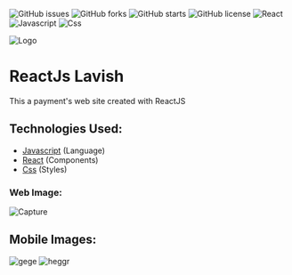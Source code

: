 ![GitHub issues](https://img.shields.io/github/issues/programador404/ReactJS-Lavish-Payment)
![GitHub forks](https://img.shields.io/github/forks/programador404/ReactJS-Lavish-Payment)
![GitHub starts](https://img.shields.io/github/stars/programador404/ReactJS-Lavish-Payment)
![GitHub license](https://img.shields.io/github/license/programador404/ReactJS-Lavish-Payment)
![React](https://img.shields.io/badge/React-components-orange)
![Javascript](https://img.shields.io/badge/Javascript-Language-yellow)
![Css](https://img.shields.io/badge/Css-Styles-blue)

![Logo](https://user-images.githubusercontent.com/48457700/116827094-c3d17080-ab6d-11eb-84b7-7eaaea59fb5f.png)

# ReactJs Lavish
This a payment's web site created with ReactJS

## Technologies Used:
- [Javascript](https://developer.mozilla.org/pt-BR/docs/Web/JavaScript) (Language)
- [React](https://pt-br.reactjs.org/) (Components)
- [Css](https://developer.mozilla.org/pt-BR/docs/Web/CSS) (Styles)

### Web Image:
![Capture](https://user-images.githubusercontent.com/48457700/116826934-f6c73480-ab6c-11eb-8a26-1c6ab27dd127.PNG)

## Mobile Images:
![gege](https://user-images.githubusercontent.com/48457700/116827269-81f4fa00-ab6e-11eb-9447-4baf905a8de3.PNG)
![heggr](https://user-images.githubusercontent.com/48457700/116827271-84efea80-ab6e-11eb-8fd0-42353cb27a8f.PNG)

